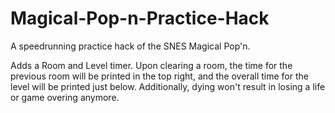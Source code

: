 # Magical-Pop-n-Practice-Hack
A speedrunning practice hack of the SNES Magical Pop'n.

Adds a Room and Level timer. Upon clearing a room, the time for the previous room will be printed in the top right, and the overall time for the level will be printed just below.
Additionally, dying won't result in losing a life or game overing anymore.
